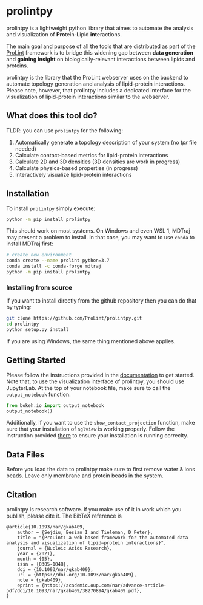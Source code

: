 # prolintpy
prolintpy is a lightweight python library that aimes to automate the analysis and visualization of **Pro**tein-**L**ipid **int**eractions.

The main goal and purpose of all the tools that are distributed as part of the <a href="https://prolint.ca" target="_blank">ProLint</a> framework is
to bridge this widening gap between **data generation** and **gaining insight** on biologically-relevant interactions between lipids and proteins.

prolintpy is the library that the ProLint webserver uses on the backend to automate topology generation and analysis of lipid-protein interactions. Please note, however, that
prolintpy includes a dedicated interface for the visualization of lipid-protein interactions similar to the webserver.

## What does this tool do?
TLDR: you can use `prolintpy` for the following:
<ol>
<li>Automatically generate a topology description of your system (no <span style="font-style: oblique;">tpr</span> file needed)</li>
<li>Calculate contact-based metrics for lipid-protein interactions</li>
<li>Calculate 2D and 3D densities (3D densities are work in progress)</li>
<li>Calculate physics-based properties (in progress)</li>
<li>Interactively visualize lipid-protein interactions</li>
</ol>


## Installation

To install `prolintpy` simply execute: 

```sh
python -m pip install prolintpy
```

This should work on most systems.
On Windows and even WSL 1, MDTraj may present a problem to install. In that case, you may want to use `conda` to 
install MDTraj first: 

```sh
# create new environment
conda create --name prolint python=3.7
conda install -c conda-forge mdtraj
python -m pip install prolintpy
```

### Installing from source

If you want to install directly from the github repository then you can do that by typing: 

```sh
git clone https://github.com/ProLint/prolintpy.git
cd prolintpy
python setup.py install
```

If you are using Windows, the same thing mentioned above applies. 

## Getting Started

Please follow the instructions provided in the <a href="https://prolint.github.io/prolintpy" target="_blank">documentation</a> to get started. Note that, to use the visualization interface of prolintpy,
you should use JupyterLab. At the top of your notebook file, make sure to call the `output_notebook` function:

```python
from bokeh.io import output_notebook
output_notebook()
```

Additionally, if you want to use the `show_contact_projection` function, make sure that your installation of `nglview` is working properly.
Follow the instruction provided <a href="https://github.com/nglviewer/nglview" target="_blank">there</a> to ensure your installation is running correclty.

## Data Files
Before you load the data to prolintpy make sure to first remove water & ions beads. Leave only membrane and protein beads in the system.

## Citation
prolintpy is research software. If you make use of it in work which you publish, please cite it. The BibTeX reference is

```
@article{10.1093/nar/gkab409,
    author = {Sejdiu, Besian I and Tieleman, D Peter},
    title = "{ProLint: a web-based framework for the automated data analysis and visualization of lipid–protein interactions}",
    journal = {Nucleic Acids Research},
    year = {2021},
    month = {05},
    issn = {0305-1048},
    doi = {10.1093/nar/gkab409},
    url = {https://doi.org/10.1093/nar/gkab409},
    note = {gkab409},
    eprint = {https://academic.oup.com/nar/advance-article-pdf/doi/10.1093/nar/gkab409/38270894/gkab409.pdf},
}
```
